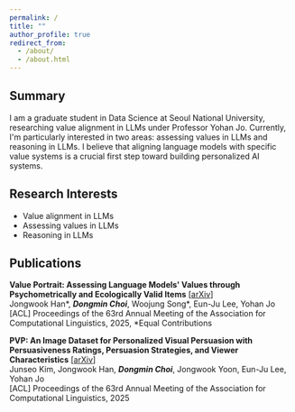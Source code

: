 ```yaml
---
permalink: /
title: ""
author_profile: true
redirect_from: 
  - /about/
  - /about.html
---
```


## Summary

I am a graduate student in Data Science at Seoul National University, researching value alignment in LLMs under Professor Yohan Jo. Currently, I'm particularly interested in two areas: assessing values in LLMs and reasoning in LLMs. I believe that aligning language models with specific value systems is a crucial first step toward building personalized AI systems.

## Research Interests

* Value alignment in LLMs
* Assessing values in LLMs
* Reasoning in LLMs

## Publications

**Value Portrait: Assessing Language Models' Values through Psychometrically and Ecologically Valid Items** [[arXiv](https://arxiv.org/abs/2505.01015)]  
Jongwook Han*, ***Dongmin Choi***, Woojung Song*, Eun-Ju Lee, Yohan Jo  
[ACL] Proceedings of the 63rd Annual Meeting of the Association for Computational Linguistics, 2025, *Equal Contributions

**PVP: An Image Dataset for Personalized Visual Persuasion with Persuasiveness Ratings, Persuasion Strategies, and Viewer Characteristics** [[arXiv](https://arxiv.org/abs/2506.00481)]  
Junseo Kim, Jongwook Han, ***Dongmin Choi***, Jongwook Yoon, Eun-Ju Lee, Yohan Jo  
[ACL] Proceedings of the 63rd Annual Meeting of the Association for Computational Linguistics, 2025
